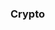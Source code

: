 <h3 dir="auto">
  <a id="user-content-crypto" class="anchor" aria-hidden="true" href="#crypto"> </a>
  Crypto
</h3>
  
